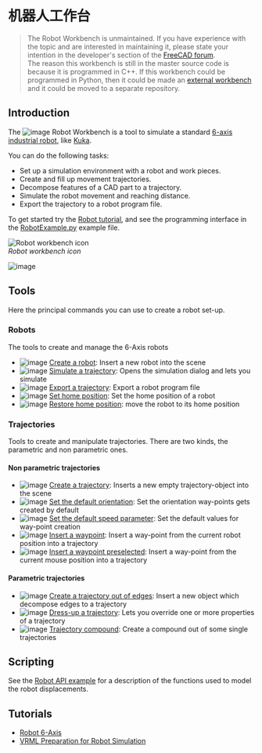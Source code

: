 # 机器人工作台

> The Robot Workbench is unmaintained. If you have experience with the topic and are interested in maintaining it, please state your intention in the developer's section of the [FreeCAD forum](https://forum.freecadweb.org/index.php).  
> The reason this workbench is still in the master source code is because it is programmed in C++. If this workbench could be programmed in Python, then it could be made an [external workbench](https://wiki.freecad.org/External_workbenches) and it could be moved to a separate repository.

## Introduction

The ![image](https://github.com/FreeCAD/FreeCAD-documentation-docusaurus/assets/100439627/99c5d3cb-b13c-449b-a121-7e4350323905) Robot Workbench is a tool to simulate a standard [6-axis industrial robot](https://wiki.freecad.org/Robot_6-Axis), like [Kuka](http://kuka.com/).

You can do the following tasks:

- Set up a simulation environment with a robot and work pieces.
- Create and fill up movement trajectories.
- Decompose features of a CAD part to a trajectory.
- Simulate the robot movement and reaching distance.
- Export the trajectory to a robot program file.

To get started try the [Robot tutorial](https://wiki.freecad.org/Robot_tutorial), and see the programming interface in the [RobotExample.py](https://github.com/FreeCAD/FreeCAD_sf_master/blob/master/src/Mod/Robot/RobotExample.py) example file.

![Robot workbench icon](https://github.com/FreeCAD/FreeCAD-documentation-docusaurus/assets/100439627/071a693b-b74f-4ecb-9c8b-e17f3af8b663)  
_Robot workbench icon_

![image](https://github.com/FreeCAD/FreeCAD-documentation-docusaurus/assets/100439627/e1915a82-4773-4fa4-9e87-fc38307cba09)

## Tools

Here the principal commands you can use to create a robot set-up.

### Robots

The tools to create and manage the 6-Axis robots

- ![image](https://github.com/FreeCAD/FreeCAD-documentation-docusaurus/assets/100439627/061b53fc-3386-40b4-af44-29f4f0076c85) [Create a robot](https://wiki.freecad.org/Robot_CreateRobot): Insert a new robot into the scene
- ![image](https://github.com/FreeCAD/FreeCAD-documentation-docusaurus/assets/100439627/3559ad79-d792-403b-b570-6ce6a955034c) [Simulate a trajectory](https://wiki.freecad.org/Robot_Simulate): Opens the simulation dialog and lets you simulate
- ![image](https://github.com/FreeCAD/FreeCAD-documentation-docusaurus/assets/100439627/dffad2ac-a920-4724-b0a6-7493d90fa9ce) [Export a trajectory](https://wiki.freecad.org/Robot_Export): Export a robot program file
- ![image](https://github.com/FreeCAD/FreeCAD-documentation-docusaurus/assets/100439627/dab14829-b925-44ce-87f5-16535f1c77fc) [Set home position](https://wiki.freecad.org/Robot_SetHomePos): Set the home position of a robot
- ![image](https://github.com/FreeCAD/FreeCAD-documentation-docusaurus/assets/100439627/5f670686-4cfe-4837-ab22-7c4f36b4e2e4) [Restore home position](https://wiki.freecad.org/Robot_RestoreHomePos): move the robot to its home position

### Trajectories

Tools to create and manipulate trajectories. There are two kinds, the parametric and non parametric ones.

#### Non parametric trajectories

- ![image](https://github.com/FreeCAD/FreeCAD-documentation-docusaurus/assets/100439627/ae95a800-8fd5-4117-9d37-ed225c549ebb) [Create a trajectory](https://wiki.freecad.org/Robot_CreateTrajectory): Inserts a new empty trajectory-object into the scene
- ![image](https://github.com/FreeCAD/FreeCAD-documentation-docusaurus/assets/100439627/8c404354-60da-4174-a0d4-62ed67b7b5f6) [Set the default orientation](https://wiki.freecad.org/Robot_SetDefaultOrientation): Set the orientation way-points gets created by default
- ![image](https://github.com/FreeCAD/FreeCAD-documentation-docusaurus/assets/100439627/5b8342fe-101b-4fc8-8047-fa35e37c5c29) [Set the default speed parameter](https://wiki.freecad.org/Robot_SetDefaultValues): Set the default values for way-point creation
- ![image](https://github.com/FreeCAD/FreeCAD-documentation-docusaurus/assets/100439627/8bcd760e-1502-408e-97fd-6207a05fb67d) [Insert a waypoint](https://wiki.freecad.org/Robot_InsertWaypoint): Insert a way-point from the current robot position into a trajectory
- ![image](https://github.com/FreeCAD/FreeCAD-documentation-docusaurus/assets/100439627/8c00d9f7-1c07-4b80-ae5b-b0b20f71280b) [Insert a waypoint preselected](https://wiki.freecad.org/Robot_InsertWaypointPre): Insert a way-point from the current mouse position into a trajectory

#### Parametric trajectories

- ![image](https://github.com/FreeCAD/FreeCAD-documentation-docusaurus/assets/100439627/dcf324d3-10b1-43f6-bf02-8d10ecc3cd6c) [Create a trajectory out of edges](https://wiki.freecad.org/Robot_Edge2Trac): Insert a new object which decompose edges to a trajectory
- ![image](https://github.com/FreeCAD/FreeCAD-documentation-docusaurus/assets/100439627/32292e84-02e6-4d34-bbd6-9570a3e030b9) [Dress-up a trajectory](https://wiki.freecad.org/Robot_TrajectoryDressUp): Lets you override one or more properties of a trajectory
- ![image](https://github.com/FreeCAD/FreeCAD-documentation-docusaurus/assets/100439627/d9a19bfc-d77e-4620-b911-dcbbe3d3f07a) [Trajectory compound](https://wiki.freecad.org/Robot_TrajectoryCompound): Create a compound out of some single trajectories

## Scripting

See the [Robot API example](https://wiki.freecad.org/Robot_6-Axis) for a description of the functions used to model the robot displacements.

## Tutorials

- [Robot 6-Axis](https://wiki.freecad.org/Robot_6-Axis)
- [VRML Preparation for Robot Simulation](https://wiki.freecad.org/VRML_Preparation_for_Robot_Simulation)
